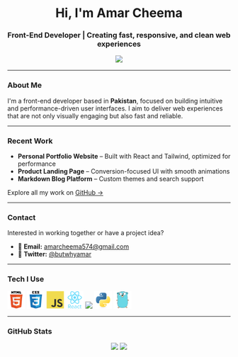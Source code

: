 <h1 align="center">Hi, I'm Amar Cheema</h1>
<h3 align="center">Front-End Developer | Creating fast, responsive, and clean web experiences</h3>

<p align="center">
  <img src="https://camo.githubusercontent.com/4d9f5ecceb711eec6e2018f38a5677dc657c9738d4a65ba3b928c41c0a45b439/68747470733a2f2f6d69726f2e6d656469756d2e636f6d2f6d61782f313336302f302a37513379765349765f7430696f4a2d5a2e676966" width="400" />
</p>

---

### About Me

I'm a front-end developer based in **Pakistan**, focused on building intuitive and performance-driven user interfaces. I aim to deliver web experiences that are not only visually engaging but also fast and reliable.

---

### Recent Work

- **Personal Portfolio Website** – Built with React and Tailwind, optimized for performance  
- **Product Landing Page** – Conversion-focused UI with smooth animations  
- **Markdown Blog Platform** – Custom themes and search support

Explore all my work on [GitHub →](https://github.com/AmarCheema)

---

### Contact

Interested in working together or have a project idea?

- 📩 **Email:** amarcheema574@gmail.com  
- 🔗 **Twitter:** [@butwhyamar](https://twitter.com/x.com/butwhyamar)

---

### Tech I Use

<p>
  <img src="https://raw.githubusercontent.com/devicons/devicon/master/icons/html5/html5-original-wordmark.svg" width="40" />
  <img src="https://raw.githubusercontent.com/devicons/devicon/master/icons/css3/css3-original-wordmark.svg" width="40" />
  <img src="https://raw.githubusercontent.com/devicons/devicon/master/icons/javascript/javascript-original.svg" width="40" />
  <img src="https://raw.githubusercontent.com/devicons/devicon/master/icons/react/react-original-wordmark.svg" width="40" />
  <img src="https://www.vectorlogo.zone/logos/tailwindcss/tailwindcss-icon.svg" width="40" />
  <img src="https://raw.githubusercontent.com/devicons/devicon/master/icons/python/python-original.svg" width="40" />
  <img src="https://raw.githubusercontent.com/devicons/devicon/master/icons/go/go-original.svg" width="40" />
</p>

---

### GitHub Stats 

<p align="center">
  <img src="https://github-readme-stats.vercel.app/api?username=octocat&show_icons=true&theme=default&hide_border=true&disable_animations=true" width="450" />
  <img src="https://github-readme-stats.vercel.app/api/top-langs/?username=octocat&layout=compact&theme=default&hide_border=true" width="350" />
</p>





